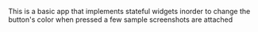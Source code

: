 This is a basic app that implements stateful widgets inorder to change the button's color when pressed 
a few sample screenshots are attached
